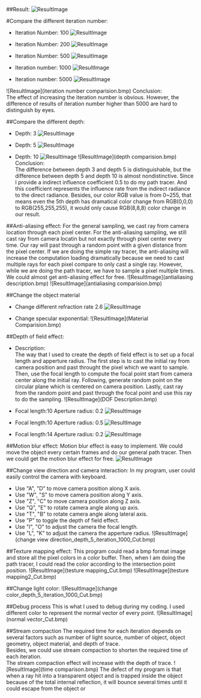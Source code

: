 ##Result:
![ResultImage](AntiAliasing_depth_10_iteration_5000_Cut.bmp)

#Compare the different iteration number:
* Iteration Number: 100
![ResultImage](AntiAliasing_depth_10_iteration_100_Cut.bmp)

* Iteration Number: 200
![ResultImage](AntiAliasing_depth_10_iteration_200_Cut.bmp)

* Iteration Number: 500
![ResultImage](AntiAliasing_depth_10_iteration_500_Cut.bmp)

* Iteration number: 1000
![ResultImage](AntiAliasing_depth_10_iteration_1000_Cut.bmp)

* Iteration number: 5000
![ResultImage](AntiAliasing_depth_10_iteration_5000_Cut.bmp)

![ResultImage](iteration number comparision.bmp)
Conclusion:  
The effect of increasing the iteration number is obvious. However, the difference of results of iteration number higher than 5000 are hard to distinguish by eyes.

##Compare the different depth:
* Depth: 3
![ResultImage](AntiAliasing_depth_3_iteration_5000_Cut.bmp)

* Depth: 5
![ResultImage](AntiAliasing_depth_5_iteration_5000_Cut.bmp)

* Depth: 10
![ResultImage](AntiAliasing_depth_10_iteration_5000_Cut.bmp)
![ResultImage](depth comparision.bmp)
Conclusion:  
The difference between depth 3 and depth 5 is distinguishable, but the difference between depth 5 and depth 10 is almost nondistinctive. Since I provide a indirect influence coefficient 0.5 to do my path tracer. And this coefficient represents the influence rate from the indirect radiance to the direct radiance.
Besides, our color RGB value is from 0~255, that means even the 5th depth has dramatical color change from RGB(0,0,0) to RGB(255,255,255), it would only cause RGB(8,8,8) color change in our result. 


##Anti-aliasing effect:
For the general sampling, we cast ray from camera location through each pixel center.
For the anti-aliasing sampling, we still cast ray from camera locatin but not exactly through pixel center every time. Our ray will past through a random point with a given distance from the pixel center.
If we are doing the simple ray tracer, the anti-aliasing will increase the computation loading dramatically because we need to cast multiple rays for each pixel compare to only cast a single ray. However, while we are doing the path tracer, we have to sample a pixel multiple times. We could almost get anti-aliasing effect for free.
![ResultImage](antialiasing description.bmp)
![ResultImage](antialiasing comparision.bmp)


##Change the object material
* Change different refraction rate 2.6
![ResultImage](AntiAliasing_depth_5_iteration_1000_Refraction_2.6_Cut.bmp)

* Change specular exponential:
![ResultImage](Material Comparision.bmp)

##Depth of field effect:
* Description:  
The way that I used to create the depth of field effect is to set up a focal length and apperture radius. The first step is to cast the initial ray from camera position and past throught the pixel which we want to sample.
Then, use the focal length to compute the focal point start from camera center along the initial ray. Following, generate random point on the circular plane which is centered on camera position. Lastly, cast ray from the random point and past through the focal point and use this ray to do the sampling.
![ResultImage](DOF Description.bmp)

* Focal length:10  Aperture radius: 0.2
![ResultImage](focallength_10_aperture_0.2_depth_10_iteration_1000_Cut.bmp)

* Focal length:10  Aperture radius: 0.5
![ResultImage](focallength_10_aperture_0.5_depth_10_iteration_1000_Cut.bmp)

* Focal length:14  Aperture radius: 0.2
![ResultImage](focallength_14_aperture_0.2_depth_10_iteration_1000_Cut.bmp)

##Motion blur effect:
Motion blur effect is easy to implement. We could move the object every certain frames and do our general path tracer. Then we could get the motion blur effect for free.
![ResultImage](MotionBlur2_depth_5_iteration_1000_Cut.bmp)

##Change view direction and camera interaction:
In my program, user could easily control the camera with keyboard.
* Use "A", "D" to move camera position along X axis.
* Use "W", "S" to move camera position along Y axis.
* Use "Z", "C" to move camera position along Z axis.
* Use "Q", "E" to rotate camera angle along up axis.
* Use "T", "B" to rotate camera angle along lateral axis.
* Use "P" to toggle the depth of field effect.
* Use "I", "O" to adjust the camera the focal length.
* Use "L", "K" to adjust the camera the apperture radius.
![ResultImage](change view direction_depth_5_iteration_1000_Cut.bmp)

##Texture mapping effect:
This program could read a bmp format image and store all the pixel colors in a color buffer. Then, when I am doing the path tracer, I could read the color according to the intersection point position. 
![ResultImage](testure mapping_Cut.bmp)
![ResultImage](testure mapping2_Cut.bmp)

##Change light color:
![ResultImage](change color_depth_5_iteration_1000_Cut.bmp)

##Debug process
This is what I used to debug during my coding. I used different color to represent the normal vector of every point.
![ResultImage](normal vector_Cut.bmp)

##Stream compaction
The required time for each iteration depends on several factors such as number of light source, number of object, object geometry, object material, and depth of trace.  
Besides, we could use stream compaction to shorten the required time of each iteration.  
The stream compaction effect will increase with the depth of trace.
![ResultImage](time comparison.bmp)
 The defect of my program is that when a ray hit into a transparent object and is trapped inside the object because of the total internal reflection, it will bounce several times until it could escape from the object or 